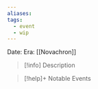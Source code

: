```yaml
---
aliases: 
tags:
  - event
  - wip
---
```

Date:
Era: [[Novachron]]

>[!info] Description

>[!help]+ Notable Events
